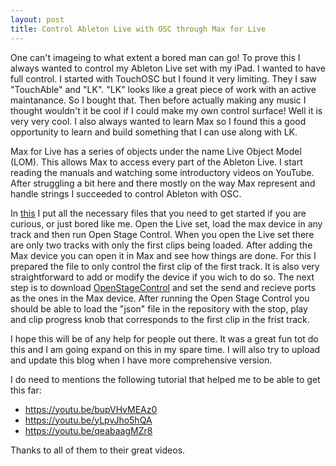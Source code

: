 ```yaml
---
layout: post
title: Control Ableton Live with OSC through Max for Live
---
```


One can't imageing to what extent a bored man can go! To prove this I always wanted 
to control my Ableton Live set with my iPad. I wanted to have full control. I started with 
TouchOSC but I found it very limiting. They I saw "TouchAble" and "LK". "LK" looks like a 
great piece of work with an active maintanance. So I bought that. Then before actually making 
any music I thought wouldn't it be cool if I could make my own control surface! Well it is very
very cool. I also always wanted to learn Max so I found this a good opportunity to learn and 
build something that I can use along with LK. 

Max for Live has a series of objects under the name Live Object Model (LOM). This allows 
Max to access every part of the Ableton Live. I start reading the manuals and watching some 
introductory videos on YouTube. After struggling a bit here and there mostly on the way 
Max represent and handle strings I succeeded to control Ableton with OSC. 

In [this](https://github.com/fathi0amir/Ableton_Max_OSC) I put all the necessary files that 
you need to get started if you are curious, or just bored like me. 
Open the Live set, load the max device in any track and then run Open Stage Control. 
When you open the Live set there are only two tracks with only the first clips being loaded. 
After adding the Max device you can open it in Max and see how things are done. For this 
I prepared the file to only control the first clip of the first track. It is also 
very straightforward to add or modify the device if you wich to do so. The next step is 
to download [OpenStageControl](https://openstagecontrol.ammd.net/) and set the send and 
recieve ports as the ones in the Max device. After running the Open Stage Control you 
should be able to load the "json" file in the repository with the stop, play and clip progress knob 
that corresponds to the first clip in the frist track. 

I hope this will be of any help for people out there. It was a great fun tot do this and I am going 
expand on this in my spare time. I will also try to upload and update this blog when I have more 
comprehensive version. 

I do need to mentions the following tutorial that helped me to be able to get this far: 
- https://youtu.be/bupVHvMEAz0
- https://youtu.be/yLpvJho5hQA
- https://youtu.be/qeabaagMZr8

Thanks to all of them to their great videos.
